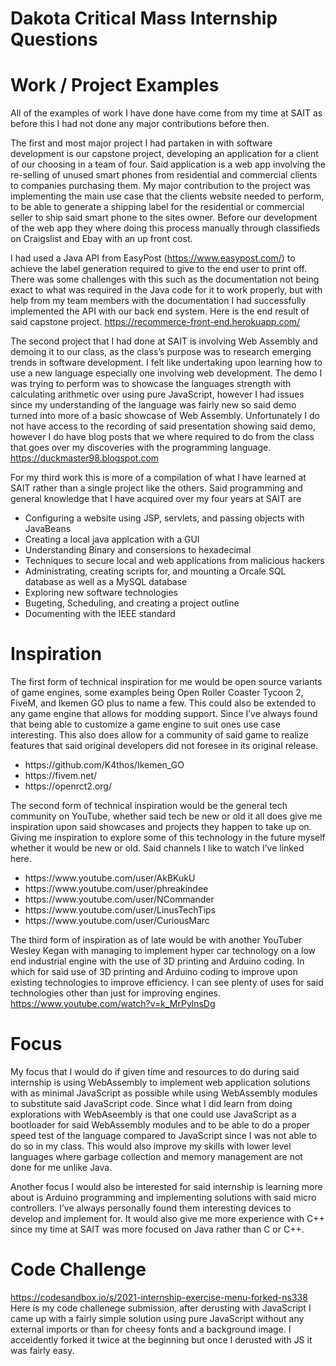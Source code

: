 # Dakota Critical Mass Internship Questions

# Work / Project Examples
All of the examples of work I have done have come from my time at SAIT as before this I had not done any major contributions before then.

The first and most major project I had partaken in with software development is our capstone project, developing an application for a client of our choosing in a team of four. Said application is a web app involving the re-selling of unused smart phones from residential and commercial clients to companies purchasing them. My major contribution to the project was implementing the main use case that the clients website needed to perform, to be able to generate a shipping label for the residential or commercial seller to ship said smart phone to the sites owner. Before our development of the web app they where doing this process manually through classifieds on Craigslist and Ebay with an up front cost.

I had used a Java API from EasyPost (https://www.easypost.com/) to achieve the label generation required to give to the end user to print off. There was some challenges with this such as the documentation not being exact to what was required in the Java code for it to work properly, but with help from my team members with the documentation I had successfully implemented the API with our back end system. Here is the end result of said capstone project. https://recommerce-front-end.herokuapp.com/

The second project that I had done at SAIT is involving Web Assembly and demoing it to our class, as the class’s purpose was to research emerging trends in software development. I felt like undertaking upon learning how to use a new language especially one involving web development. The demo I was trying to perform was to showcase the languages strength with calculating arithmetic over using pure JavaScript, however I had issues since my understanding of the language was fairly new so said demo turned into more of a basic showcase of Web Assembly. Unfortunately I do not have access to the recording of said presentation showing said demo, however I do have blog posts that we where required to do from the class that goes over my discoveries with the programming language. https://duckmaster98.blogspot.com

For my third work this is more of a compilation of what I have learned at SAIT rather than a single project like the others. Said programming and general knowledge that I have acquired over my four years at SAIT are
<ul>
  <li>Configuring a website using JSP, servlets, and passing objects with JavaBeans</li>
  <li>Creating a local java applcation with a GUI</li>
  <li>Understanding Binary and consersions to hexadecimal</li>
  <li>Techniques to secure local and web applications from malicious hackers</li>
  <li>Administrating, creating scripts for, and mounting a Orcale SQL database as well as a MySQL database</li>
  <li>Exploring new software technologies</li>
  <li>Bugeting, Scheduling, and creating a project outline</li>
  <li>Documenting with the IEEE standard</li>
</ul>

# Inspiration
The first form of technical inspiration for me would be open source variants of game engines, some examples being Open Roller Coaster Tycoon 2, FiveM, and Ikemen GO plus to name a few. This could also be extended to any game engine that allows for modding support. Since I’ve always found that being able to customize a game engine to suit ones use case interesting. This also does allow for a community of said game to realize features that said original developers did not foresee in its original release. 
<ul>
  <li>https://github.com/K4thos/Ikemen_GO</li>
  <li>https://fivem.net/</li>
  <li>https://openrct2.org/</li>
</ul>

The second form of technical inspiration would be the general tech community on YouTube, whether said tech be new or old it all does give me inspiration upon said showcases and projects they happen to take up on. Giving me inspiration to explore some of this technology in the future myself whether it would be new or old. Said channels I like to watch I’ve linked here.
<ul>
  <li>https://www.youtube.com/user/AkBKukU</li>
  <li>https://www.youtube.com/user/phreakindee</li>
  <li>https://www.youtube.com/user/NCommander</li>
  <li>https://www.youtube.com/user/LinusTechTips</li>
  <li>https://www.youtube.com/user/CuriousMarc</li>
</ul>

The third form of inspiration as of late would be with another YouTuber Wesley Kegan with managing to implement hyper car technology on a low end industrial engine with the use of 3D printing and Arduino coding. In which for said use of 3D printing and Arduino coding to improve upon existing technologies to improve efficiency. I can see plenty of uses for said technologies other than just for improving engines. https://www.youtube.com/watch?v=k_MrPylnsDg

# Focus
My focus that I would do if given time and resources to do during said internship is using WebAssembly to implement web application solutions with as minimal JavaScript as possible while using WebAssembly modules to substitute said JavaScript code. Since what I did learn from doing explorations with WebAseembly is that one could use JavaScript as a bootloader for said WebAssembly modules and to be able to do a proper speed test of the language compared to JavaScript since I was not able to do so in my class. This would also improve my skills with lower level languages where garbage collection and memory management are not done for me unlike Java.

Another focus I would also be interested for said internship is learning more about is Arduino programming and implementing solutions with said micro controllers. I’ve always personally found them interesting devices to develop and implement for. It would also give me more experience with C++ since my time at SAIT was more focused on Java rather than C or C++.

# Code Challenge
https://codesandbox.io/s/2021-internship-exercise-menu-forked-ns338
Here is my code challenege submission, after derusting with JavaScript I came up with a fairly simple solution using pure JavaScript without any external imports or than for cheesy fonts and a background image. I acceidently forked it twice at the beginning but once I derusted with JS it was fairly easy.
